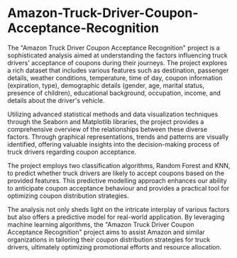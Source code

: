# Amazon-Truck-Driver-Coupon-Acceptance-Recognition

The "Amazon Truck Driver Coupon Acceptance Recognition" project is a sophisticated analysis aimed at understanding the factors influencing truck drivers' acceptance of coupons during their journeys. The project explores a rich dataset that includes various features such as destination, passenger details, weather conditions, temperature, time of day, coupon information (expiration, type), demographic details (gender, age, marital status, presence of children), educational background, occupation, income, and details about the driver's vehicle.

Utilizing advanced statistical methods and data visualization techniques through the Seaborn and Matplotlib libraries, the project provides a comprehensive overview of the relationships between these diverse factors. Through graphical representations, trends and patterns are visually identified, offering valuable insights into the decision-making process of truck drivers regarding coupon acceptance.

The project employs two classification algorithms, Random Forest and KNN, to predict whether truck drivers are likely to accept coupons based on the provided features. This predictive modelling approach enhances our ability to anticipate coupon acceptance behaviour and provides a practical tool for optimizing coupon distribution strategies.

The analysis not only sheds light on the intricate interplay of various factors but also offers a predictive model for real-world application. By leveraging machine learning algorithms, the "Amazon Truck Driver Coupon Acceptance Recognition" project aims to assist Amazon and similar organizations in tailoring their coupon distribution strategies for truck drivers, ultimately optimizing promotional efforts and resource allocation.
